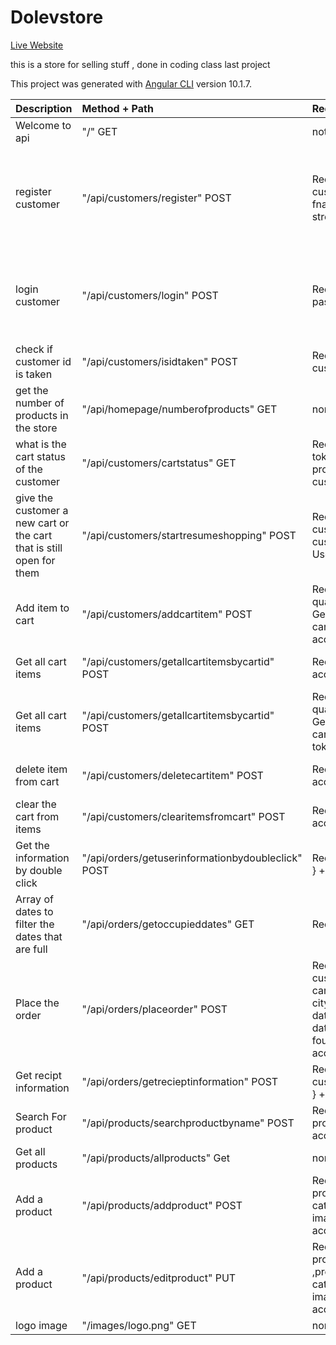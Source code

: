 # Dolevstore

[Live Website](https://dolev-shufersals.herokuapp.com/home) 

this is a store for selling stuff , done in coding class last project


This project was generated with [Angular CLI](https://github.com/angular/angular-cli) version 10.1.7.

|Description|Method + Path|Request|Response Success | Error Respnse |
|:----------|:------------|:------|:---------------|:--------------|
| Welcome to api  | "/" GET  | noting   |Response : "welcome to my api" | noting |    
| register customer  | "/api/customers/register" POST  | Req.body : { customer_id, email, fname, lname, city, street, password }|  Response : res.status(201).json({ error: false, msg: "customer added successfully" })|   res.status(400).json({ error: true, msg: "customer id already taken" }) OR  res.status(400).json({ error: true, msg: "missing some info" }) |   
| login customer  | "/api/customers/login" POST  | Req.body : { email, password }|  Response :   res.status(200).json({ error: false, access_token, refresh_token, customer_id: customer[0].customer_id }) | res.status(401).json({ error: true, msg: "wrong password" }) OR   res.status(401).json({ error: true, msg: "user not found" })|    
| check if customer id is taken  | "/api/customers/isidtaken" POST  | Req.body : { customer_id }|  Response :  { error: false, msg: "free to use the customer_id" } | { error: true, msg: "customer_id already taken" }|   
| get the number of products in the store  | "/api/homepage/numberofproducts" GET  | none|  Response : { total_NumberOfProducts: total_NumberOfProducts[0], total_NumberOfOrders: total_NumberOfOrders[0] } |  status(500) internal server error |   
| what is the cart status of the customer  | "/api/customers/cartstatus" GET  | Req is the access token which provides the customer_id |  Response : .json{ customerCartStatus } // "first_order" Or "continue_cart" Or "new_cart"  |  res.sendStatus(500)| 
| give the customer a new cart or the cart that is still open for them  | "/api/customers/startresumeshopping" POST  | Req :  { customerCartStatus, customer_id } + User access token |  Response : { msg: "cart_Created", cart_id: cart_id.cart_id } Or { msg: "continue cart1", cart_id } Or  { msg: "continue cart2", cart_id } |  res.sendStatus(500)|    
| Add item to cart  | "/api/customers/addcartitem" POST  | Req :  { product_id, quantity, General_price, cart_id } + user access token |  Response :     res.json({ error: false, msg: "cart_item added successfully" }) Or  res.json({ error: false, msg: "cart_item UPDATED successfully" }) Or   res.json({ error: true, msg: "missing some info" })|  res.sendStatus(500)| 
| Get all cart items  | "/api/customers/getallcartitemsbycartid" POST  | Req : { cart_id } + access token |  Response :      res.json(result) => the cart items  Or   res.json({ error: true, msg: "missing cart id" }) |  res.sendStatus(500)| 
| Get all cart items  | "/api/customers/getallcartitemsbycartid" POST  | Req :  { product_id, quantity, General_price, cart_id }  +  access token|  Response :     res.json({ error: false, msg: "cart_item added successfully" }) Or  res.json({ error: false, msg: "cart_item UPDATED successfully" })|  Or   res.json({ error: true, msg: "missing some info" })| 
| delete item from cart | "/api/customers/deletecartitem" POST  | Req :  { item_id } + access token|  Response : res.json({ error: false, msg: "item  deleted successfully" }) | res.json({ error: true, msg: "missing some info" })| 
| clear the cart from items | "/api/customers/clearitemsfromcart" POST  | Req :  { cart_id }  + access token|  Response :   res.json({ error: false, msg: "cart cleared successfully" }) | res.json({ error: true, msg: "missing some info" })| 
| Get the information by double click | "/api/orders/getuserinformationbydoubleclick" POST  | Req :  { customer_id }  + access token|  Response : customer information | res.json({ error: true, msg: "missing some info" })| 
| Array of dates to filter the dates that are full | "/api/orders/getoccupieddates" GET   | Req : access token|  Response :  res.json(dates_that_have_three_orders) |   res.sendStatus(500)| 
| Place the order | "/api/orders/placeorder" POST   | Req body : { customer_id, cart_id, total_price, city, street, date_for_delivery, date_of_purchase, four_digits }  + access token|  Response :   res.json({ error: false, msg: "Order Placed Successfully" }) |   res.json({ error: true, msg: "missing customer_id" })| 
| Get recipt information | "/api/orders/getrecieptinformation" POST   | Req body : { customer_id, cart_id } + access token|  Response :   res.json({ error: false, order_details, customer_details, cart_items })) |   res.json({ error: true, msg: "missing customer_id" })| 
| Search For product | "/api/products/searchproductbyname" POST   | Req body : { product_name } + access token|  Response :  product information |   none | 
| Get all products | "/api/products/allproducts" Get   | none |  Response : res.json(ContainAllArrays) all the products |  none|
| Add a product | "/api/products/addproduct" POST | Req body : { product_name, category_id, price, image_url }   + access token Admin |  Response :  res.json({ error: false, msg: "product added successfully" }) |   res.json({ error: true, msg: "missing customer_id" })| 
| Add a product | "/api/products/editproduct" PUT | Req body : { product_id ,product_name, category_id, price, image_url }   + access token Admin |  Response : res.json({ error: false, msg: "product edited successfully" }) |   res.json({ error: true, msg: "missing customer_id" })| 
| logo image | "/images/logo.png" GET | none | none | none | 


